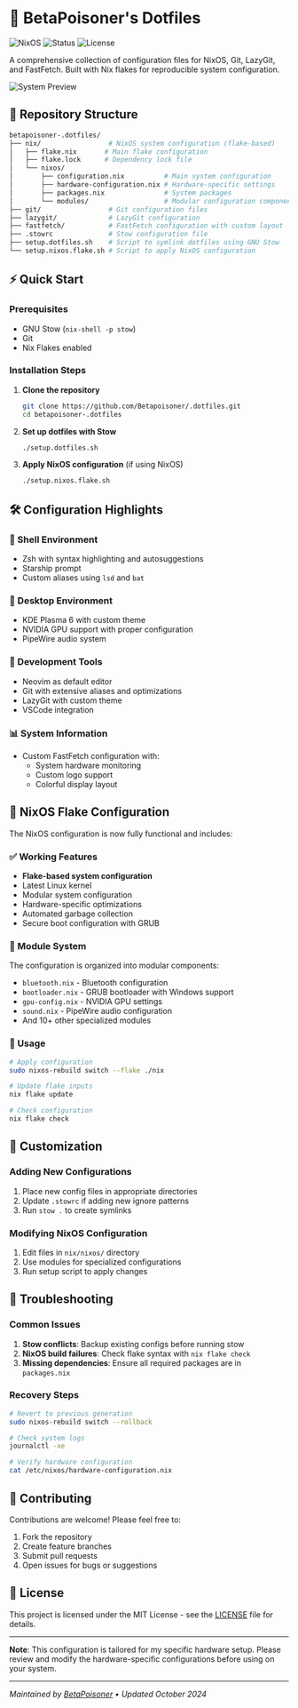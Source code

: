 # 🐧 BetaPoisoner's Dotfiles

![NixOS](https://img.shields.io/badge/NixOS-25.05-blue?logo=nixos)
![Status](https://img.shields.io/badge/Status-Active-brightgreen)
![License](https://img.shields.io/badge/License-MIT-yellow)

A comprehensive collection of configuration files for NixOS, Git, LazyGit, and FastFetch. Built with Nix flakes for reproducible system configuration.

![System Preview](https://via.placeholder.com/800x400.png?text=System+Screenshot+Preview)

## 📁 Repository Structure

```bash
betapoisoner-.dotfiles/
├── nix/                 # NixOS system configuration (flake-based)
│   ├── flake.nix       # Main flake configuration
│   ├── flake.lock      # Dependency lock file
│   └── nixos/
│       ├── configuration.nix          # Main system configuration
│       ├── hardware-configuration.nix # Hardware-specific settings
│       ├── packages.nix               # System packages
│       └── modules/                   # Modular configuration components
├── git/                 # Git configuration files
├── lazygit/             # LazyGit configuration
├── fastfetch/           # FastFetch configuration with custom layout
├── .stowrc              # Stow configuration file
├── setup.dotfiles.sh    # Script to symlink dotfiles using GNU Stow
└── setup.nixos.flake.sh # Script to apply NixOS configuration
```

## ⚡ Quick Start

### Prerequisites
- GNU Stow (`nix-shell -p stow`)
- Git
- Nix Flakes enabled

### Installation Steps

1. **Clone the repository**
   ```bash
   git clone https://github.com/Betapoisoner/.dotfiles.git
   cd betapoisoner-.dotfiles
   ```

2. **Set up dotfiles with Stow**
   ```bash
   ./setup.dotfiles.sh
   ```

3. **Apply NixOS configuration** (if using NixOS)
   ```bash
   ./setup.nixos.flake.sh
   ```

## 🛠️ Configuration Highlights

### 🐚 Shell Environment
- Zsh with syntax highlighting and autosuggestions
- Starship prompt
- Custom aliases using `lsd` and `bat`

### 🎨 Desktop Environment
- KDE Plasma 6 with custom theme
- NVIDIA GPU support with proper configuration
- PipeWire audio system

### 🔧 Development Tools
- Neovim as default editor
- Git with extensive aliases and optimizations
- LazyGit with custom theme
- VSCode integration

### 📊 System Information
- Custom FastFetch configuration with:
  - System hardware monitoring
  - Custom logo support
  - Colorful display layout

## 🚀 NixOS Flake Configuration

The NixOS configuration is now fully functional and includes:

### ✅ Working Features
- **Flake-based system configuration**
- Latest Linux kernel
- Modular system configuration
- Hardware-specific optimizations
- Automated garbage collection
- Secure boot configuration with GRUB

### 🧩 Module System
The configuration is organized into modular components:
- `bluetooth.nix` - Bluetooth configuration
- `bootloader.nix` - GRUB bootloader with Windows support
- `gpu-config.nix` - NVIDIA GPU settings
- `sound.nix` - PipeWire audio configuration
- And 10+ other specialized modules

### 🔄 Usage
```bash
# Apply configuration
sudo nixos-rebuild switch --flake ./nix

# Update flake inputs
nix flake update

# Check configuration
nix flake check
```

## 🎯 Customization

### Adding New Configurations
1. Place new config files in appropriate directories
2. Update `.stowrc` if adding new ignore patterns
3. Run `stow .` to create symlinks

### Modifying NixOS Configuration
1. Edit files in `nix/nixos/` directory
2. Use modules for specialized configurations
3. Run setup script to apply changes

## 🐛 Troubleshooting

### Common Issues
1. **Stow conflicts**: Backup existing configs before running stow
2. **NixOS build failures**: Check flake syntax with `nix flake check`
3. **Missing dependencies**: Ensure all required packages are in `packages.nix`

### Recovery Steps
```bash
# Revert to previous generation
sudo nixos-rebuild switch --rollback

# Check system logs
journalctl -xe

# Verify hardware configuration
cat /etc/nixos/hardware-configuration.nix
```

## 🤝 Contributing

Contributions are welcome! Please feel free to:
1. Fork the repository
2. Create feature branches
3. Submit pull requests
4. Open issues for bugs or suggestions

## 📝 License

This project is licensed under the MIT License - see the [LICENSE](LICENSE) file for details.

---

**Note**: This configuration is tailored for my specific hardware setup. Please review and modify the hardware-specific configurations before using on your system.

---

*Maintained by [BetaPoisoner](https://github.com/Betapoisoner) • Updated October 2024* 

